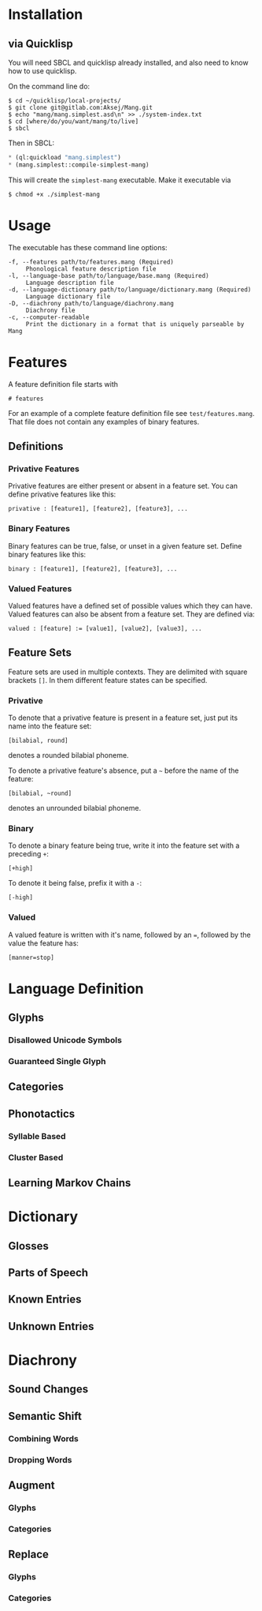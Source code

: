 # Installation
## via Quicklisp
You will need SBCL and quicklisp already installed, and also need to know how to
use quicklisp.

On the command line do:

```
$ cd ~/quicklisp/local-projects/
$ git clone git@gitlab.com:Aksej/Mang.git
$ echo "mang/mang.simplest.asd\n" >> ./system-index.txt
$ cd [where/do/you/want/mang/to/live]
$ sbcl
```

Then in SBCL:

```lisp
* (ql:quickload "mang.simplest")
* (mang.simplest::compile-simplest-mang)
```

This will create the `simplest-mang` executable. Make it executable via

```
$ chmod +x ./simplest-mang
```


# Usage
The executable has these command line options:

```
-f, --features path/to/features.mang (Required)
     Phonological feature description file
-l, --language-base path/to/language/base.mang (Required)
     Language description file
-d, --language-dictionary path/to/language/dictionary.mang (Required)
     Language dictionary file
-D, --diachrony path/to/language/diachrony.mang
     Diachrony file
-c, --computer-readable
     Print the dictionary in a format that is uniquely parseable by Mang
```


# Features
A feature definition file starts with

```
# features
```

For an example of a complete feature definition file see
`test/features.mang`. That file does not contain any examples of binary
features.


## Definitions
### Privative Features
Privative features are either present or absent in a feature set. You can define
privative features like this:

```
privative : [feature1], [feature2], [feature3], ...
```


### Binary Features
Binary features can be true, false, or unset in a given feature set. Define
binary features like this:

```
binary : [feature1], [feature2], [feature3], ...
```


### Valued Features
Valued features have a defined set of possible values which they can
have. Valued features can also be absent from a feature set. They are defined
via:

```
valued : [feature] := [value1], [value2], [value3], ...
```


## Feature Sets
Feature sets are used in multiple contexts. They are delimited with square
brackets `[]`. In them different feature states can be specified.


### Privative
To denote that a privative feature is present in a feature set, just put its
name into the feature set:

```
[bilabial, round]
```

denotes a rounded bilabial phoneme.

To denote a privative feature's absence, put a `~` before the name of the
feature:

```
[bilabial, ~round]
```

denotes an unrounded bilabial phoneme.


### Binary
To denote a binary feature being true, write it into the feature set with a
preceding `+`:

```
[+high]
```

To denote it being false, prefix it with a `-`:

```
[-high]
```


### Valued
A valued feature is written with it's name, followed by an `=`, followed by the
value the feature has:

```
[manner=stop]
```


# Language Definition
## Glyphs
### Disallowed Unicode Symbols

### Guaranteed Single Glyph


## Categories

## Phonotactics
### Syllable Based

### Cluster Based


## Learning Markov Chains


# Dictionary
## Glosses

## Parts of Speech

## Known Entries

## Unknown Entries


# Diachrony
## Sound Changes

## Semantic Shift
### Combining Words

### Dropping Words


## Augment
### Glyphs

### Categories


## Replace
### Glyphs

### Categories
